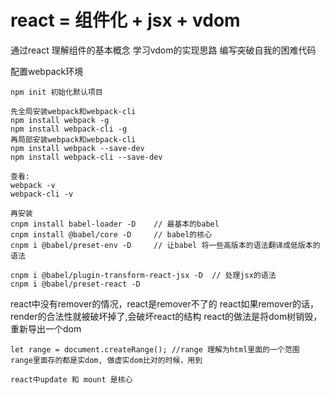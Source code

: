 # react = 组件化 + jsx + vdom

通过react 理解组件的基本概念
学习vdom的实现思路
编写突破自我的困难代码

配置webpack环境

```
npm init 初始化默认项目

先全局安装webpack和webpack-cli
npm install webpack -g
npm install webpack-cli -g
再局部安装webpack和webpack-cli
npm install webpack --save-dev
npm install webpack-cli --save-dev

查看:   
webpack -v
webpack-cli -v

再安装
cnpm install babel-loader -D    // 最基本的babel
cnpm install @babel/core -D     // babel的核心
cnpm i @babel/preset-env -D     // 让babel 将一些高版本的语法翻译成低版本的语法

cnpm i @babel/plugin-transform-react-jsx -D  // 处理jsx的语法
cnpm i @babel/preset-react -D
```

react中没有remover的情况，react是remover不了的
react如果remover的话，render的合法性就被破坏掉了,会破坏react的结构
react的做法是将dom树销毁，重新导出一个dom

```
let range = document.createRange(); //range 理解为html里面的一个范围
range里面存的都是实dom, 做虚实dom比对的时候，用到

react中update 和 mount 是核心
```

